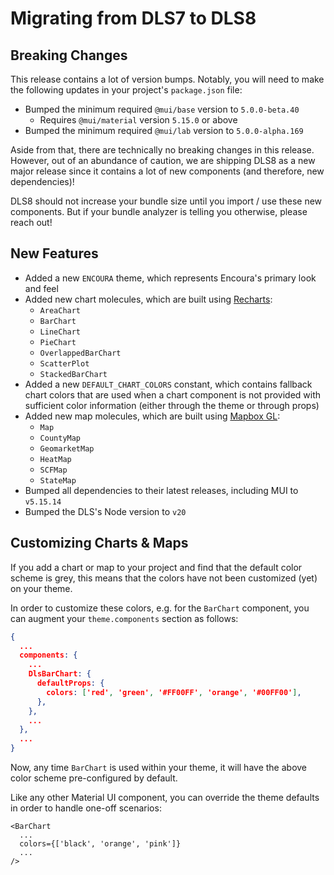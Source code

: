 # Migrating from DLS7 to DLS8

## Breaking Changes

This release contains a lot of version bumps. Notably, you will need to
make the following updates in your project's `package.json` file:

* Bumped the minimum required `@mui/base` version to `5.0.0-beta.40`
  * Requires `@mui/material` version `5.15.0` or above
* Bumped the minimum required `@mui/lab` version to `5.0.0-alpha.169`

Aside from that, there are technically no breaking changes in this release.
However, out of an abundance of caution, we are shipping DLS8 as a new major
release since it contains a lot of new components (and therefore,
new dependencies)!

DLS8 should not increase your bundle size until you import / use these new
components. But if your bundle analyzer is telling you otherwise, please reach
out!

## New Features

* Added a new `ENCOURA` theme, which represents Encoura's primary look and feel
* Added new chart molecules, which are built using
[Recharts](https://recharts.org/):
  * `AreaChart`
  * `BarChart`
  * `LineChart`
  * `PieChart`
  * `OverlappedBarChart`
  * `ScatterPlot`
  * `StackedBarChart`
* Added a new `DEFAULT_CHART_COLORS` constant, which contains fallback chart
colors that are used when a chart component is not provided with sufficient
color information (either through the theme or through props)
* Added new map molecules, which are built using
[Mapbox GL](https://docs.mapbox.com/mapbox-gl-js/guides):
  * `Map`
  * `CountyMap`
  * `GeomarketMap`
  * `HeatMap`
  * `SCFMap`
  * `StateMap`
* Bumped all dependencies to their latest releases, including MUI to `v5.15.14`
* Bumped the DLS's Node version to `v20`

## Customizing Charts & Maps

If you add a chart or map to your project and find that the default color scheme
is grey, this means that the colors have not been customized (yet)
on your theme.

In order to customize these colors, e.g. for the `BarChart` component, you can
augment your `theme.components` section as follows:

```json
{
  ...
  components: {
    ...
    DlsBarChart: {
      defaultProps: {
        colors: ['red', 'green', '#FF00FF', 'orange', '#00FF00'],
      },
    },
    ...
  },
  ...
}
```

Now, any time `BarChart` is used within your theme, it will have the above
color scheme pre-configured by default.

Like any other Material UI component, you can override the theme defaults in
order to handle one-off scenarios:

```tsx
<BarChart
  ...
  colors={['black', 'orange', 'pink']}
  ...
/>
```
